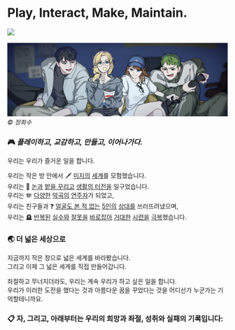 # Play, Interact, Make, Maintain.

<a href="https://pimm-dev.itch.io" target="_blank"><img src="https://static.itch.io/images/badge.svg" height="40"/></a>

![](https://raw.githubusercontent.com/pimm-dev/.github/refs/heads/master/static/marathon-cover.png)  
_&copy; 정희수_

### 🎮 _플레이하고, 교감하고, 만들고, 이어나가다._

우리는 우리가 즐거운 일을 합니다.

우리는 작은 방 안에서 🗡️ [미지의](https://www.nintendo.co.kr/character/zelda/) [세계](https://genshin.hoyoverse.com/ko)를 모험했습니다.  
우리는 🌾 [논과](https://arcsystemworks.asia/sakuna/kr/) [밭을 꾸리고](https://www.stardewvalley.net/) [생활의 터전을](https://www.nintendo.co.kr/switch/acbaa/index.html) 일구었습니다.    
우리는 🪗 [다양한](https://pjsekai.sega.jp/) [악곡의](https://rhythmdr.com/) [연주자](https://www.djmaxrespect.com/)가 되었고,  
우리는 친구들과 ❓ [얼굴도 본 적 없는](https://overwatch.blizzard.com/) [5인의](https://www.leagueoflegends.com/) [상대를](https://www.pubg.com/) 쓰러뜨려냈으며,  
우리는 🪦 [반복된](https://store.steampowered.com/app/250900/The_Binding_of_Isaac_Rebirth/) [실수와](https://store.steampowered.com/app/646570/Slay_the_Spire/) [잘못을](https://store.steampowered.com/app/1147560/Skul_The_Hero_Slayer/) [바로잡아](https://www.riskofrain.com/) [거대한](https://store.steampowered.com/app/1562700/_/) [시련을](https://www.eldenring.jp/) [극복](https://www.darkestdungeon.com/)했습니다.  

### 🌏 더 넓은 세상으로
지금까지 작은 창으로 넓은 세계를 바라봤습니다.  
그리고 이제 그 넓은 세계를 직접 만들어갑니다.  

좌절하고 무너지더라도, 우리는 계속 우리가 하고 싶은 일을 합니다.  
우리가 이러한 도전을 했다는 것과 아름다운 꿈을 꾸었다는 것을 어디선가 누군가는 기억할테니까요.  

### 📋 자, 그리고, 아래부터는 우리의 희망과 좌절, 성취와 실패의 기록입니다:
